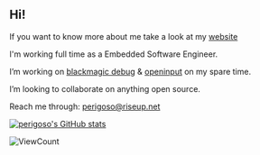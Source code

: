 
## Hi!

If you want to know more about me take a look at my [website](https://perigoso.github.io/)


I'm working full time as a Embedded Software Engineer.

I’m working on [blackmagic debug](https://github.com/blackmagic-debug/blackmagic) & [openinput](https://openinput.readthedocs.io) on my spare time.

I’m looking to collaborate on anything open source.

Reach me through: perigoso@riseup.net

[![perigoso's GitHub stats](https://github-readme-stats.vercel.app/api?username=perigoso&count_private=true&show_icons=true&theme=bear)](https://github.com/anuraghazra/github-readme-stats)

![ViewCount](https://views.whatilearened.today/views/github/perigoso/perigoso.svg?cache=remove)
